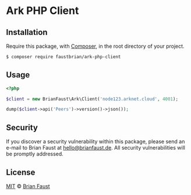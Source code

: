 # Ark PHP Client

## Installation

Require this package, with [Composer](https://getcomposer.org/), in the root directory of your project.

``` bash
$ composer require faustbrian/ark-php-client
```

## Usage

``` php
<?php

$client = new BrianFaust\Ark\Client('node123.arknet.cloud', 4001);

dump($client->api('Peers')->version()->json());
```

## Security

If you discover a security vulnerability within this package, please send an e-mail to Brian Faust at hello@brianfaust.de. All security vulnerabilities will be promptly addressed.

## License

[MIT](LICENSE) © [Brian Faust](https://brianfaust.de)
